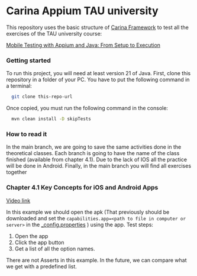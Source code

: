 # Carina Appium TAU university
This repository uses the basic structure of [Carina Framework](https://zebrunner.github.io/carina/) to test
all the exercises of the TAU university course:

[Mobile Testing with Appium and Java: From Setup to Execution](https://testautomationu.applitools.com/appium-java-tutorial-1/chapter4.1.html)


### Getting started
To run this project, you will need at least version 21 of Java.
First, clone this repository in a folder of your PC.
You have to put the following command in a terminal:

```bash
  git clone this-repo-url
```
Once copied, you must run the following command in the console:
```bash
  mvn clean install -D skipTests
```

### How to read it
In the main branch, we are going to save the same activities
done in the theoretical classes.
Each branch is going to have
the name of the class finished (available from chapter 4.1).
Due to the lack of IOS all the practice will be done in Android.
Finally, in the main branch you will find all exercises together

### Chapter 4.1 Key Concepts for iOS and Android Apps
[Video link](https://www.youtube.com/watch?v=UwdUsemPnwM)

In this example we should open the apk (That previously should be 
downloaded and set the `capabilities.app=<path to file in computer or server>` in
the [_config.properties](src/main/resources/_config.properties) ) using the 
app.
Test steps:
1. Open the app
2. Click the app button
3. Get a list of all the option names.

There are not Asserts in this example.
In the future, we can compare
what we get with a predefined list. 